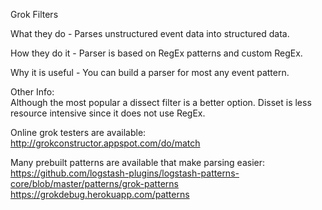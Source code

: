 Grok Filters  

What they do - Parses unstructured event data into structured data.  

How they do it - Parser is based on RegEx patterns and custom RegEx.

Why it is useful - You can build a parser for most any event pattern.

Other Info:  
Although the most popular a dissect filter is a better option. Disset is less resource intensive since it does not use RegEx.  

Online grok testers are available:  
http://grokconstructor.appspot.com/do/match

Many prebuilt patterns are available that make parsing easier:
https://github.com/logstash-plugins/logstash-patterns-core/blob/master/patterns/grok-patterns  
https://grokdebug.herokuapp.com/patterns
